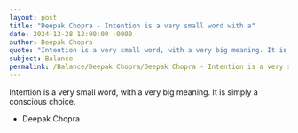 ```yaml
---
layout: post
title: "Deepak Chopra - Intention is a very small word with a"
date: 2024-12-28 12:00:00 -0000
author: Deepak Chopra
quote: "Intention is a very small word, with a very big meaning. It is simply a conscious choice."
subject: Balance
permalink: /Balance/Deepak Chopra/Deepak Chopra - Intention is a very small word with a
---
```


Intention is a very small word, with a very big meaning. It is simply a conscious choice.

- Deepak Chopra
